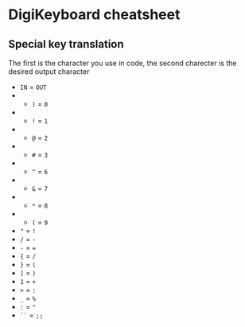 # DigiKeyboard cheatsheet
## Special key translation
The first is the character you use in code, the second charecter is the desired output character
- `IN` = `OUT`
- - `)` = `0`
- - `!` = `1`
- - `@` = `2`
- - `#` = `3`
- - `^` = `6`
- - `&` = `7`
- - `*` = `8`
- - `(` = `9`
- `"` = `!`
- `/` = `-`
- `-` = `=`
- `{` = `/`
- `}` = `(`
- `]` = `)`
- `1` = `+`
- `>` = `:`
- `_` = `%`
- `:` = `"`
- ` `` ` = `;;`
